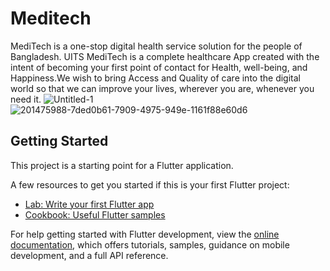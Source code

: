  # Meditech

 MediTech is a one-stop digital health service solution for the people of Bangladesh.                                 UITS
 MediTech is a complete healthcare App created with the intent of becoming your first point of
 contact for Health, well-being, and Happiness.We wish to bring Access and Quality of care into the digital world so that we can improve your lives, wherever you are, whenever you need it.
![Untitled-1](https://user-images.githubusercontent.com/79131390/201475988-7ded0b61-7909-4975-949e-1161f88e60d6.png)
![201475988-7ded0b61-7909-4975-949e-1161f88e60d6](https://user-images.githubusercontent.com/79131390/211395893-d88a957c-4c99-4eb7-b878-ff46ee79fa44.png)

 


## Getting Started

This project is a starting point for a Flutter application.

A few resources to get you started if this is your first Flutter project:

- [Lab: Write your first Flutter app](https://docs.flutter.dev/get-started/codelab)
- [Cookbook: Useful Flutter samples](https://docs.flutter.dev/cookbook)

For help getting started with Flutter development, view the
[online documentation](https://docs.flutter.dev/), which offers tutorials,
samples, guidance on mobile development, and a full API reference.

